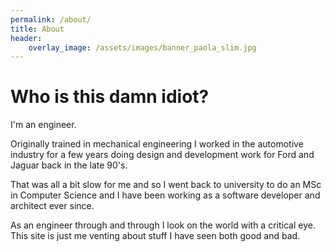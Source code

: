 ```yaml
---
permalink: /about/
title: About
header:
    overlay_image: /assets/images/banner_paola_slim.jpg
---
```


# Who is this damn idiot?
I'm an engineer.
  
Originally trained in mechanical engineering I worked in the automotive industry for a few years doing design and development work for Ford and Jaguar back in the late 90's.  

That was all a bit slow for me and so I went back to university to do an MSc in Computer Science and I have been working as a software developer and architect ever since.

As an engineer through and through I look on the world with a critical eye.
This site is just me venting about stuff I have seen both good and bad.
